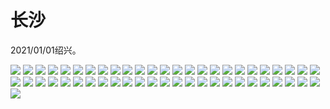 # 长沙
2021/01/01绍兴。


![](https://cdn.clinan.xyz/changsha1.jpg)
![](https://cdn.clinan.xyz/changsha10.jpg)
![](https://cdn.clinan.xyz/changsha12.jpg)
![](https://cdn.clinan.xyz/changsha13.jpg)
![](https://cdn.clinan.xyz/changsha14.jpg)
![](https://cdn.clinan.xyz/changsha15.jpg)
![](https://cdn.clinan.xyz/changsha16.jpg)
![](https://cdn.clinan.xyz/changsha17.jpg)
![](https://cdn.clinan.xyz/changsha18.jpg)
![](https://cdn.clinan.xyz/changsha19.jpg)
![](https://cdn.clinan.xyz/changsha2.jpg)
![](https://cdn.clinan.xyz/changsha20.jpg)
![](https://cdn.clinan.xyz/changsha22.jpg)
![](https://cdn.clinan.xyz/changsha23.jpg)
![](https://cdn.clinan.xyz/changsha24.jpg)
![](https://cdn.clinan.xyz/changsha26.jpg)
![](https://cdn.clinan.xyz/changsha27.jpg)
![](https://cdn.clinan.xyz/changsha28.jpg)
![](https://cdn.clinan.xyz/changsha29.jpg)
![](https://cdn.clinan.xyz/changsha3.jpg)
![](https://cdn.clinan.xyz/changsha30.jpg)
![](https://cdn.clinan.xyz/changsha31.jpg)
![](https://cdn.clinan.xyz/changsha32.jpg)
![](https://cdn.clinan.xyz/changsha35.jpg)
![](https://cdn.clinan.xyz/changsha36.jpg)
![](https://cdn.clinan.xyz/changsha38.jpg)
![](https://cdn.clinan.xyz/changsha39.jpg)
![](https://cdn.clinan.xyz/changsha4.jpg)
![](https://cdn.clinan.xyz/changsha40.jpg)
![](https://cdn.clinan.xyz/changsha41.jpg)
![](https://cdn.clinan.xyz/changsha42.jpg)
![](https://cdn.clinan.xyz/changsha44.jpg)
![](https://cdn.clinan.xyz/changsha45.jpg)
![](https://cdn.clinan.xyz/changsha46.jpg)
![](https://cdn.clinan.xyz/changsha47.jpg)
![](https://cdn.clinan.xyz/changsha48.jpg)
![](https://cdn.clinan.xyz/changsha49.jpg)
![](https://cdn.clinan.xyz/changsha5.jpg)
![](https://cdn.clinan.xyz/changsha50.jpg)
![](https://cdn.clinan.xyz/changsha51.jpg)
![](https://cdn.clinan.xyz/changsha52.jpg)
![](https://cdn.clinan.xyz/changsha53.jpg)
![](https://cdn.clinan.xyz/changsha54.jpg)
![](https://cdn.clinan.xyz/changsha55.jpg)
![](https://cdn.clinan.xyz/changsha56.jpg)
![](https://cdn.clinan.xyz/changsha57.jpg)
![](https://cdn.clinan.xyz/changsha58.jpg)
![](https://cdn.clinan.xyz/changsha6.jpg)
![](https://cdn.clinan.xyz/changsha7.jpg)
![](https://cdn.clinan.xyz/changsha8.jpg)
![](https://cdn.clinan.xyz/changsha9.jpg)